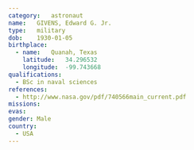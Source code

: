 ```yaml
---
category:	astronaut
name:	GIVENS, Edward G. Jr.
type:	military
dob:	1930-01-05
birthplace:
  - name:	Quanah, Texas
    latitude:	34.296532
    longitude:	-99.743668
qualifications:
  - BSc in naval sciences
references:
  - http://www.nasa.gov/pdf/740566main_current.pdf
missions:
evas:
gender:	Male
country:
  - USA
---
```

